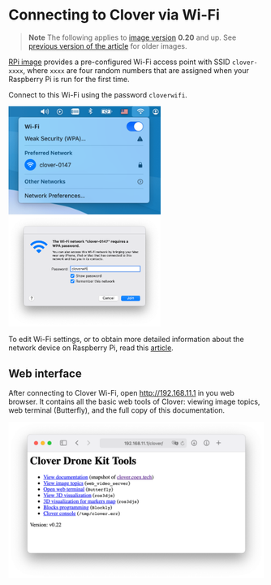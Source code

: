 Connecting to Clover via Wi-Fi
===

> **Note** The following applies to [image version](image.md) **0.20** and up. See [previous version of the article](https://github.com/CopterExpress/clover/blob/v0.19/docs/en/wifi.md) for older images.

[RPi image](image.md) provides a pre-configured Wi-Fi access point with SSID `clover-xxxx`, where `xxxx` are four random numbers that are assigned when your Raspberry Pi is run for the first time.

Connect to this Wi-Fi using the password `cloverwifi`.

<div class="image-group">
    <img src="../assets/wifi-ssid.png" width=300 class="zoom">
    <img src="../assets/wifi-pass.png" width=300 class="zoom">
</div>

To edit Wi-Fi settings, or to obtain more detailed information about the network device on Raspberry Pi, read this [article](network.md).

## Web interface

After connecting to Clover Wi-Fi, open http://192.168.11.1 in you web browser. It contains all the basic web tools of Clover: viewing image topics, web terminal (Butterfly), and the full copy of this documentation.

<img src="../assets/web.png" alt="Clover Web Interface" class="zoom">
